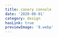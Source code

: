 ```yaml
---
title: canary console
date: '2020-08-01'
category: design
hasLink: true
previewImage: '8.webp'
---
```

